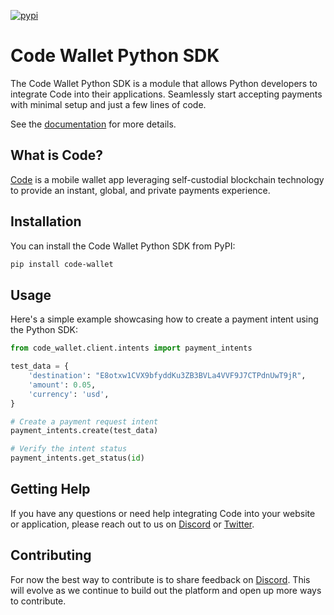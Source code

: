 [![pypi][pypi-image]][pypi-url]

[pypi-image]: https://img.shields.io/pypi/v/code-wallet.svg?style=flat
[pypi-url]: https://pypi.org/project/code-wallet/

# Code Wallet Python SDK

The Code Wallet Python SDK is a module that allows Python developers to integrate Code into their applications. Seamlessly start accepting payments with minimal setup and just a few lines of code.

See the [documentation](https://code-wallet.github.io/code-sdk/docs/guide/introduction.html) for more details.

## What is Code?

[Code](https://getcode.com) is a mobile wallet app leveraging self-custodial blockchain technology to provide an instant, global, and private payments experience.

## Installation

You can install the Code Wallet Python SDK from PyPI:

```bash
pip install code-wallet
```

## Usage
Here's a simple example showcasing how to create a payment intent using the Python SDK:

```python
from code_wallet.client.intents import payment_intents

test_data = {
    'destination': "E8otxw1CVX9bfyddKu3ZB3BVLa4VVF9J7CTPdnUwT9jR",
    'amount': 0.05,
    'currency': 'usd',
}

# Create a payment request intent
payment_intents.create(test_data)

# Verify the intent status
payment_intents.get_status(id)
```

## Getting Help

If you have any questions or need help integrating Code into your website or application, please reach out to us on [Discord](https://discord.gg/DunN9aNS) or [Twitter](https://twitter.com/getcode).

##  Contributing

For now the best way to contribute is to share feedback on [Discord](https://discord.gg/DunN9aNS). This will evolve as we continue to build out the platform and open up more ways to contribute. 
